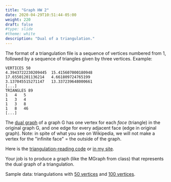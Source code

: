 ```yaml
---
title: "Graph HW 2"
date: 2020-04-29T10:51:44-05:00
weight: 220
draft: false
#type: slide
#theme: white
description: "Dual of a triangulation."
---
```


The format of a triangulation file is a sequence of vertices numbered
from 1, followed by a sequence of triangles given by three
vertices. Example: 

```
VERTICES 50
4.3943722230209445  15.415607000180948
17.65501201136214   4.661809724765199
3.137045515271147   13.337239648000661
[...]
TRIANGLES 89
1   4   5
1   3   4
1   3   8
1   8   46
[...]
```

The [dual graph](https://en.wikipedia.org/wiki/Dual_graph) of a graph
G has one vertex for each _face_ (triangle) in the 
original graph G, and one edge for every adjacent face (edge in
original graph). Note: in spite of what you see on Wikipedia, we will
not make a vertex for the "infinite face" = the outside of the graph.

Here is the [triangulation-reading
code](https://gist.github.com/maueroats/490b6cbaa8e8468716824fc3b6ea8649#file-triangles-py)
or [in my site](triangles.txt). 

Your job is to produce a graph (like the MGraph from class) that
represents the dual graph of a triangulation. 

Sample data: triangulations with [50 vertices](triangle-050.txt) and
[100 vertices](triangle-100.txt).




